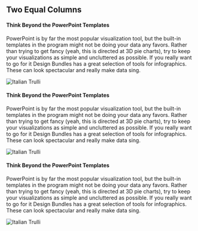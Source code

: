 

<h2>Two Equal Columns</h2>

<div class="row-split">
  <div class="column-split">
    <h4>Think Beyond the PowerPoint Templates</h4>
    <p>
PowerPoint is by far the most popular visualization tool, but the built-in templates in the program might not be doing your data any favors. Rather than trying to get fancy (yeah, this is directed at 3D pie charts), try to keep your visualizations as simple and uncluttered as possible. If you really want to go for it Design Bundles has a great selection of tools for infographics. These can look spectacular and really make data sing.
    </p>
  </div>
  <div class="column-split"> 
    <img src="https://mehta-gaurav.github.io/images/Oldfaithful3.png" alt="Italian Trulli">
  </div>
  
   <div class="column-split" >
    <h4>Think Beyond the PowerPoint Templates</h4>
    <p>
      PowerPoint is by far the most popular visualization tool, but the built-in templates in the program might not be doing your data any favors. Rather than trying to get fancy (yeah, this is directed at 3D pie charts), try to keep your visualizations as simple and uncluttered as possible. If you really want to go for it Design Bundles has a great selection of tools for infographics. These can look spectacular and really make data sing.
  </p>
  </div>
  <div class="column-split" >
   <img src="https://mehta-gaurav.github.io/images/Oldfaithful3.png" alt="Italian Trulli">
  </div>
  
   <div class="column-split">
    <h4>Think Beyond the PowerPoint Templates</h4>
    <p>
PowerPoint is by far the most popular visualization tool, but the built-in templates in the program might not be doing your data any favors. Rather than trying to get fancy (yeah, this is directed at 3D pie charts), try to keep your visualizations as simple and uncluttered as possible. If you really want to go for it Design Bundles has a great selection of tools for infographics. These can look spectacular and really make data sing.
    </p>
  </div>
  <div class="column-split"> 
    <img src="https://mehta-gaurav.github.io/images/Oldfaithful3.png" alt="Italian Trulli">
  </div>
</div>



